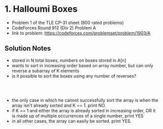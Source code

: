 # 1. Halloumi Boxes

* Problem 1 of the TLE CP-31 sheet (800 rated problems)
* CodeForces Round 912 (Div 2) Problem A
* link to problem: https://codeforces.com/problemset/problem/1903/A

## Solution Notes

* stored in N total boxes, numbers on boxes stored in A[n]
* wants to sort in increasing order based on array number, but can only reverse a subarray of K elements
* is it possible to sort the boxes using any number of reverses?

<br><br>

* the only case in which he cannot successfully sort the array is when the array isn't already sorted and K == 1. print NO.
* if K == 1 and either the array is already sorted in increasing order, OR it is made up of multiple occurrences of a single number, print YES
* in all other cases, the array can easily be sorted. print YES.